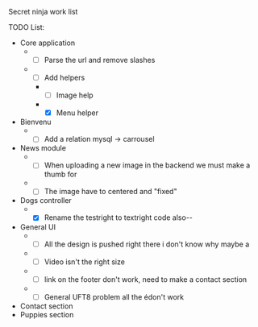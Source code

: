 Secret ninja work list 

TODO List:
  * Core application
    * - [ ] Parse the url and remove slashes
    * - [ ] Add helpers
      * - [ ] Image help
      * - [x] Menu helper
  * Bienvenu
    * - [ ] Add a relation mysql -> carrousel
  * News module
    * - [ ] When uploading a new image in the backend we must make a thumb for 
    * - [ ] The image have to centered and "fixed"
  * Dogs controller
    * - [x] Rename the testright to textright code also--
  * General UI
    * - [ ] All the design is pushed right there i don't know why maybe a </div>
    * - [ ] Video isn't the right size 
    * - [ ] link on the footer don't work, need to make a contact section
    * - [ ] General UFT8 problem all the édon't work
  * Contact section
  * Puppies section
